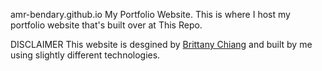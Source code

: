 amr-bendary.github.io
My Portfolio Website.
This is where I host my portfolio website that's built over at This Repo.

DISCLAIMER
This website is desgined by [Brittany Chiang](https://github.com/bchiang7) and built by me using slightly different technologies.
